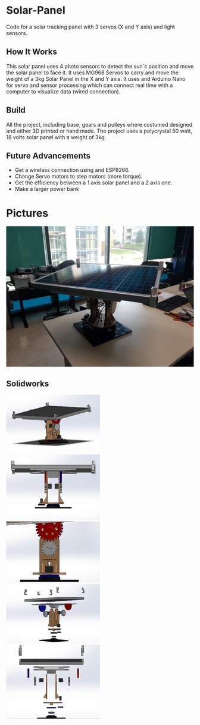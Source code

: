 # Solar-Panel
Code for a solar tracking panel with 3 servos (X and Y axis) and light sensors.

## How It Works

This solar panel uses 4 photo sensors to detect the sun´s position and move the solar panel to face it. It uses MG968 Servos to carry and move the weight of a 3kg Solar Panel in the X and Y axis. It uses and Arduino Nano for servo and sensor processing which can connect real time with a computer to visualize data (wired connection).

## Build 

All the project, including base, gears and pulleys where costumed designed and either 3D printed or hand made.
The project uses a polycrystal 50 watt, 18 volts solar panel with a weight of 3kg.

## Future Advancements

- Get a wireless connection using and ESP8266.
- Change Servo motors to step motors (more torque).
- Get the efficiency between a 1 axis solar panel and a 2 axis one.
- Make a larger power bank

# Pictures

![Solar Panel Completed Build](Pictures/Panel.jpeg)

## Solidworks

<img src="Pictures/solid1.png" alt="Solidworks 3D Render" width="50%"/>
<img src="Pictures/solid2.png" alt="Solidworks 3D Render" width="50%"/>
<img src="Pictures/solid3.png" alt="Solidworks 3D Render" width="50%"/>
<img src="Pictures/solid4.png" alt="Solidworks 3D Render" width="50%"/>
<img src="Pictures/solid5.png" alt="Solidworks 3D Render" width="50%"/>
